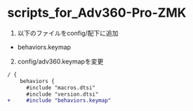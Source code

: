 # scripts_for_Adv360-Pro-ZMK

1. 以下のファイルをconfig/配下に追加

- behaviors.keymap

2. config/adv360.keymapを変更

```diff
/ {
    behaviors {
      #include "macros.dtsi"
      #include "version.dtsi"
+     #include "behaviors.keymap"
```
